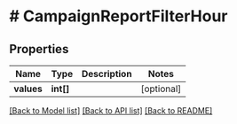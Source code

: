# # CampaignReportFilterHour

## Properties

Name | Type | Description | Notes
------------ | ------------- | ------------- | -------------
**values** | **int[]** |  | [optional]

[[Back to Model list]](../../README.md#models) [[Back to API list]](../../README.md#endpoints) [[Back to README]](../../README.md)
